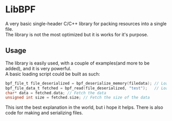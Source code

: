 # LibBPF
A very basic single-header C/C++ library for packing resources into a single file.  
The library is not the most optimized but it is works for it's purpose.

## Usage
The library is easily used, with a couple of examples(and more to be added), and it is very powerful.  
A basic loading script could be built as such:
```c
bpf_file_t file_deserialized = bpf_deserialize_memory(filedata); // Load file from memory. File loading is not supported yet.
bpf_file_data_t fetched = bpf_read(file_deserialized, "test");   // Load the data of resource called "test" from bpf_read.
char* data = fetched.data; // Fetch the data
unsigned int size = fetched.size; // Fetch the size of the data
```
This isnt the best explanation in the world, but i hope it helps. There is also code for making and serializing files.  
